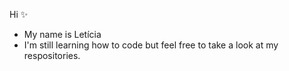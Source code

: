 Hi ✨
- My name is Letícia
- I'm still learning how to code but feel free to take a look at my respositories.

